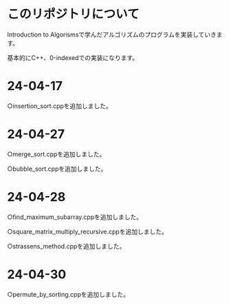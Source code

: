 # このリポジトリについて
Introduction to Algorismsで学んだアルゴリズムのプログラムを実装していきます。

基本的にC++、0-indexedでの実装になります。
# 24-04-17
○insertion_sort.cppを追加しました。
# 24-04-27
○merge_sort.cppを追加しました。

○bubble_sort.cppを追加しました。
# 24-04-28
○find_maximum_subarray.cppを追加しました。

○square_matrix_multiply_recursive.cppを追加しました。

○strassens_method.cppを追加しました。
# 24-04-30
○permute_by_sorting.cppを追加しました。
